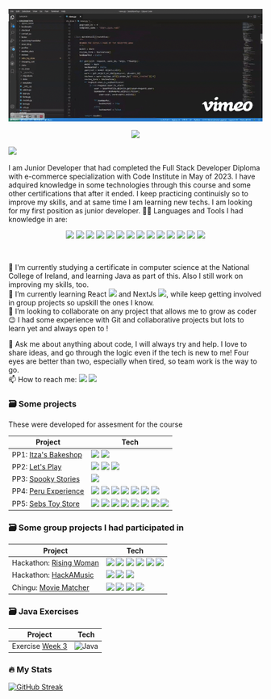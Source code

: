 [<p align="center" width="100%"><img src="sts-high.gif" width="600"/></p>](sts-high.gif)
[<p align="center" width="100%"><img src="https://img.shields.io/badge/%F0%9F%91%A9_Nathalie_Ivette_Mc_Dermott-purple?style=flat-square" width="400"/></p>](https://img.shields.io/badge/%F0%9F%91%A9_Nathalie_Ivette_Mc_Dermott-purple?style=flat-square)   [<img src="https://img.shields.io/badge/Hi_there!_%F0%9F%91%8B-green?style=social" width="100"/>](https://img.shields.io/badge/Hi_there!_%F0%9F%91%8B-green?style=social) 

I am Junior Developer that had completed the Full Stack Developer Diploma with e-commerce specialization with Code Institute in May of 2023. I have adquired knowledge in some technologies through this course and some other certifications that after it ended. I keep practicing continuisly so to improve my skills, and at same time I am learning new techs.  I am looking for my first position as junior developer. 
🔨🔧  Languages and Tools I had knowledge in are:
<div align="center" width="100%">

[<img src="https://user-images.githubusercontent.com/25181517/192158954-f88b5814-d510-4564-b285-dff7d6400dad.png" width="30"/>](https://user-images.githubusercontent.com/25181517/192158954-f88b5814-d510-4564-b285-dff7d6400dad.png)  [<img src="https://user-images.githubusercontent.com/25181517/183898674-75a4a1b1-f960-4ea9-abcb-637170a00a75.png" width="30"/>](https://user-images.githubusercontent.com/25181517/183898674-75a4a1b1-f960-4ea9-abcb-637170a00a75.png )        [<img src="https://user-images.githubusercontent.com/25181517/117447155-6a868a00-af3d-11eb-9cfe-245df15c9f3f.png" width="30"/>](https://user-images.githubusercontent.com/25181517/117447155-6a868a00-af3d-11eb-9cfe-245df15c9f3f.png)   [<img src="https://user-images.githubusercontent.com/25181517/183423507-c056a6f9-1ba8-4312-a350-19bcbc5a8697.png" width="30"/>](https://user-images.githubusercontent.com/25181517/183423507-c056a6f9-1ba8-4312-a350-19bcbc5a8697.png)     [<img src="https://user-images.githubusercontent.com/25181517/183423775-2276e25d-d43d-4e58-890b-edbc88e915f7.png" width="30"/>](https://user-images.githubusercontent.com/25181517/183423775-2276e25d-d43d-4e58-890b-edbc88e915f7.png)   [<img src="https://github.com/marwin1991/profile-technology-icons/assets/62091613/9bf5650b-e534-4eae-8a26-8379d076f3b4" width="30"/>](https://github.com/marwin1991/profile-technology-icons/assets/62091613/9bf5650b-e534-4eae-8a26-8379d076f3b4)   [<img src="https://user-images.githubusercontent.com/25181517/183898054-b3d693d4-dafb-4808-a509-bab54cf5de34.png" width="30"/>](https://user-images.githubusercontent.com/25181517/183898054-b3d693d4-dafb-4808-a509-bab54cf5de34.png)   [<img src="https://user-images.githubusercontent.com/25181517/117208740-bfb78400-adf5-11eb-97bb-09072b6bedfc.png" width="30"/>](https://user-images.githubusercontent.com/25181517/117208740-bfb78400-adf5-11eb-97bb-09072b6bedfc.png )  [<img src="https://user-images.githubusercontent.com/25181517/189716855-2c69ca7a-5149-4647-936d-780610911353.png" width="35"/>](https://user-images.githubusercontent.com/25181517/189716855-2c69ca7a-5149-4647-936d-780610911353.png)  [<img src="https://img.shields.io/badge/stripe-blue" width="50"/>](https://img.shields.io/badge/stripe-blue )   [<img src="https://img.shields.io/badge/cloudinary-skyblue" width="80"/>](https://img.shields.io/badge/cloudinary-skyblue) [<img src="https://user-images.githubusercontent.com/25181517/183896132-54262f2e-6d98-41e3-8888-e40ab5a17326.png" width="40"/>](https://user-images.githubusercontent.com/25181517/183896132-54262f2e-6d98-41e3-8888-e40ab5a17326.png)  [<img src="https://user-images.githubusercontent.com/25181517/192108372-f71d70ac-7ae6-4c0d-8395-51d8870c2ef0.png" width="40"/>](https://user-images.githubusercontent.com/25181517/192108372-f71d70ac-7ae6-4c0d-8395-51d8870c2ef0.png)    [<img src="https://user-images.githubusercontent.com/25181517/192108374-8da61ba1-99ec-41d7-80b8-fb2f7c0a4948.png" width="40"/>](https://user-images.githubusercontent.com/25181517/192108374-8da61ba1-99ec-41d7-80b8-fb2f7c0a4948.png)   </div>
<br>


🔭 I'm currently studying a certificate in computer science at the National College of Ireland, and learning Java as part of this. Also I still work on improving my skills, too.<br>
🌱 I’m currently learning React [<img src="https://user-images.githubusercontent.com/25181517/183897015-94a058a6-b86e-4e42-a37f-bf92061753e5.png" width="20"/>](https://user-images.githubusercontent.com/25181517/183897015-94a058a6-b86e-4e42-a37f-bf92061753e5.png) and NextJs [<img src="https://github.com/marwin1991/profile-technology-icons/assets/136815194/5f8c622c-c217-4649-b0a9-7e0ee24bd704
" width="20"/>](https://github.com/marwin1991/profile-technology-icons/assets/136815194/5f8c622c-c217-4649-b0a9-7e0ee24bd704), while keep getting involved in group projects so upskill the ones I know. <br>
👯 I’m looking to collaborate on any project that allows me to grow as coder 😉 I had some experience with Git and collaborative projects but lots to learn yet and always open to ! <br>
<!-- - 🤔 I’m looking for help with Django -->
💬 Ask me about anything about code, I will always try and help. I love to share ideas, and go through the logic even if the tech is new to me! Four eyes are better than two, especially when tired, so team work is the way to go. <br>
📫 How to reach me:   [<img src="https://img.shields.io/badge/LinkedIn-blue" width="60"/>](https://user-images.githubusercontent.com/25181517/183897015-94a058a6-b86e-4e42-a37f-bf92061753e5.png)  [<img src="https://img.shields.io/badge/Portfolio-blue" width="60"/>](https://ivettemcdermott.github.io/BasicPortfolio/index.html) <br>
<!-- - ⚡ Fun fact: -->

### 🗃️ Some projects 

These were developed for assesment for the course

| Project                                                                             | Tech                                                                                                                                                                                                                                                                                                                                                                                                                                                                                                                                                                                                                                                                                                                                                                                                                                                                                                                                                                                                                                                                                                                                                                                                                                                                                                                                                                                                                                                                                                                                                                                                                                                                                                 |
| ----------------------------------------------------------------------------------- | ---------------------------------------------------------------------------------------------------------------------------------------------------------------------------------------------------------------------------------------------------------------------------------------------------------------------------------------------------------------------------------------------------------------------------------------------------------------------------------------------------------------------------------------------------------------------------------------------------------------------------------------------------------------------------------------------------------------------------------------------------------------------------------------------------------------------------------------------------------------------------------------------------------------------------------------------------------------------------------------------------------------------------------------------------------------------------------------------------------------------------------------------------------------------------------------------------------------------------------------------------------------------------------------------------------------------------------------------------------------------------------------------------------------------------------------------------------------------------------------------------------------------------------------------------------------------------------------------------------------------------------------------------------------------------------------------------- |
| PP1: [Itza's Bakeshop](https://github.com/IvetteMcDermott/PP1)                      | [<img src="https://user-images.githubusercontent.com/25181517/192158954-f88b5814-d510-4564-b285-dff7d6400dad.png" width="30"/>](https://user-images.githubusercontent.com/25181517/192158954-f88b5814-d510-4564-b285-dff7d6400dad.png)  [<img src="https://user-images.githubusercontent.com/25181517/183898674-75a4a1b1-f960-4ea9-abcb-637170a00a75.png" width="30"/>](https://user-images.githubusercontent.com/25181517/183898674-75a4a1b1-f960-4ea9-abcb-637170a00a75.png )                                                                                                                                                                                                                                                                                                                                                                                                                                                                                                                                                                                                                                                                                                                                                                                                                                                                                                                                                                                                                                                                                                                                                                                                                      |
| PP2: [Let's Play](https://github.com/IvetteMcDermott/PP2-Js)                        | [<img src="https://user-images.githubusercontent.com/25181517/192158954-f88b5814-d510-4564-b285-dff7d6400dad.png" width="30"/>](https://user-images.githubusercontent.com/25181517/192158954-f88b5814-d510-4564-b285-dff7d6400dad.png)  [<img src="https://user-images.githubusercontent.com/25181517/183898674-75a4a1b1-f960-4ea9-abcb-637170a00a75.png" width="30"/>](https://user-images.githubusercontent.com/25181517/183898674-75a4a1b1-f960-4ea9-abcb-637170a00a75.png )        [<img src="https://user-images.githubusercontent.com/25181517/117447155-6a868a00-af3d-11eb-9cfe-245df15c9f3f.png" width="30"/>](https://user-images.githubusercontent.com/25181517/117447155-6a868a00-af3d-11eb-9cfe-245df15c9f3f.png)                                                                                                                                                                                                                                                                                                                                                                                                                                                                                                                                                                                                                                                                                                                                                                                                                                                                                                                                                                        |
| PP3: [Spooky Stories](https://github.com/IvetteMcDermott/PP3-Python)                | [<img src="https://user-images.githubusercontent.com/25181517/183423507-c056a6f9-1ba8-4312-a350-19bcbc5a8697.png" width="30"/>](https://user-images.githubusercontent.com/25181517/183423507-c056a6f9-1ba8-4312-a350-19bcbc5a8697.png)                                                                                                                                                                                                                                                                                                                                                                                                                                                                                                                                                                                                                                                                                                                                                                                                                                                                                                                                                                                                                                                                                                                                                                                                                                                                                                                                                                                                                                                               |
| PP4: [Peru Experience](https://github.com/IvetteMcDermott/PP4Django-PeruExperience) | [<img src="https://user-images.githubusercontent.com/25181517/192158954-f88b5814-d510-4564-b285-dff7d6400dad.png" width="30"/>](https://user-images.githubusercontent.com/25181517/192158954-f88b5814-d510-4564-b285-dff7d6400dad.png)  [<img src="https://user-images.githubusercontent.com/25181517/183898674-75a4a1b1-f960-4ea9-abcb-637170a00a75.png" width="30"/>](https://user-images.githubusercontent.com/25181517/183898674-75a4a1b1-f960-4ea9-abcb-637170a00a75.png )        [<img src="https://user-images.githubusercontent.com/25181517/117447155-6a868a00-af3d-11eb-9cfe-245df15c9f3f.png" width="30"/>](https://user-images.githubusercontent.com/25181517/117447155-6a868a00-af3d-11eb-9cfe-245df15c9f3f.png)   [<img src="https://user-images.githubusercontent.com/25181517/183423507-c056a6f9-1ba8-4312-a350-19bcbc5a8697.png" width="30"/>](https://user-images.githubusercontent.com/25181517/183423507-c056a6f9-1ba8-4312-a350-19bcbc5a8697.png)     [<img src="https://user-images.githubusercontent.com/25181517/183898054-b3d693d4-dafb-4808-a509-bab54cf5de34.png" width="30"/>](https://user-images.githubusercontent.com/25181517/183898054-b3d693d4-dafb-4808-a509-bab54cf5de34.png)   [<img src="https://user-images.githubusercontent.com/25181517/117208740-bfb78400-adf5-11eb-97bb-09072b6bedfc.png" width="30"/>](https://user-images.githubusercontent.com/25181517/117208740-bfb78400-adf5-11eb-97bb-09072b6bedfc.png )     [<img src="https://img.shields.io/badge/cloudinary-blue" width="80"/>](https://img.shields.io/badge/cloudinary-blue)                                                                                                                 |
| PP5: [Sebs Toy Store](https://github.com/IvetteMcDermott/SebsStoreToys)             | [<img src="https://user-images.githubusercontent.com/25181517/192158954-f88b5814-d510-4564-b285-dff7d6400dad.png" width="30"/>](https://user-images.githubusercontent.com/25181517/192158954-f88b5814-d510-4564-b285-dff7d6400dad.png)  [<img src="https://user-images.githubusercontent.com/25181517/183898674-75a4a1b1-f960-4ea9-abcb-637170a00a75.png" width="30"/>](https://user-images.githubusercontent.com/25181517/183898674-75a4a1b1-f960-4ea9-abcb-637170a00a75.png )        [<img src="https://user-images.githubusercontent.com/25181517/117447155-6a868a00-af3d-11eb-9cfe-245df15c9f3f.png" width="30"/>](https://user-images.githubusercontent.com/25181517/117447155-6a868a00-af3d-11eb-9cfe-245df15c9f3f.png)   [<img src="https://user-images.githubusercontent.com/25181517/183423507-c056a6f9-1ba8-4312-a350-19bcbc5a8697.png" width="30"/>](https://user-images.githubusercontent.com/25181517/183423507-c056a6f9-1ba8-4312-a350-19bcbc5a8697.png)     [<img src="https://user-images.githubusercontent.com/25181517/183898054-b3d693d4-dafb-4808-a509-bab54cf5de34.png" width="30"/>](https://user-images.githubusercontent.com/25181517/183898054-b3d693d4-dafb-4808-a509-bab54cf5de34.png)     [<img src="https://user-images.githubusercontent.com/25181517/117208740-bfb78400-adf5-11eb-97bb-09072b6bedfc.png" width="30"/>](https://user-images.githubusercontent.com/25181517/117208740-bfb78400-adf5-11eb-97bb-09072b6bedfc.png )   [<img src="https://img.shields.io/badge/stripe-blue" width="50"/>](https://img.shields.io/badge/stripe-blue )   [<img src="https://img.shields.io/badge/cloudinary-blue" width="80"/>](https://img.shields.io/badge/cloudinary-blue) |


### 🗃️ Some group projects I had participated in

| Project                                                                      | Tech                                                                                                                                                                                                                                                                                                                                                                                                                                                                                                                                                                                                                                                                                                                                                                                                                                                                                                                                                                                                                                                                                                                                                                                                                                                                                                                                                                                                                                                        |
| ---------------------------------------------------------------------------- | ----------------------------------------------------------------------------------------------------------------------------------------------------------------------------------------------------------------------------------------------------------------------------------------------------------------------------------------------------------------------------------------------------------------------------------------------------------------------------------------------------------------------------------------------------------------------------------------------------------------------------------------------------------------------------------------------------------------------------------------------------------------------------------------------------------------------------------------------------------------------------------------------------------------------------------------------------------------------------------------------------------------------------------------------------------------------------------------------------------------------------------------------------------------------------------------------------------------------------------------------------------------------------------------------------------------------------------------------------------------------------------------------------------------------------------------------------------- |
| Hackathon: [Rising Woman](https://github.com/IvetteMcDermott/rising-women)   | [<img src="https://user-images.githubusercontent.com/25181517/192158954-f88b5814-d510-4564-b285-dff7d6400dad.png" width="30"/>](https://user-images.githubusercontent.com/25181517/192158954-f88b5814-d510-4564-b285-dff7d6400dad.png)  [<img src="https://user-images.githubusercontent.com/25181517/183898674-75a4a1b1-f960-4ea9-abcb-637170a00a75.png" width="30"/>](https://user-images.githubusercontent.com/25181517/183898674-75a4a1b1-f960-4ea9-abcb-637170a00a75.png )        [<img src="https://user-images.githubusercontent.com/25181517/117447155-6a868a00-af3d-11eb-9cfe-245df15c9f3f.png" width="30"/>](https://user-images.githubusercontent.com/25181517/117447155-6a868a00-af3d-11eb-9cfe-245df15c9f3f.png)   [<img src="https://user-images.githubusercontent.com/25181517/183423507-c056a6f9-1ba8-4312-a350-19bcbc5a8697.png" width="30"/>](https://user-images.githubusercontent.com/25181517/183423507-c056a6f9-1ba8-4312-a350-19bcbc5a8697.png)     [<img src="https://user-images.githubusercontent.com/25181517/183898054-b3d693d4-dafb-4808-a509-bab54cf5de34.png" width="30"/>](https://user-images.githubusercontent.com/25181517/183898054-b3d693d4-dafb-4808-a509-bab54cf5de34.png)   [<img src="https://user-images.githubusercontent.com/25181517/117208740-bfb78400-adf5-11eb-97bb-09072b6bedfc.png" width="30"/>](https://user-images.githubusercontent.com/25181517/117208740-bfb78400-adf5-11eb-97bb-09072b6bedfc.png ) |
| Hackathon: [HackAMusic](https://github.com/IvetteMcDermott/HackAMusic)       | [<img src="https://user-images.githubusercontent.com/25181517/192158954-f88b5814-d510-4564-b285-dff7d6400dad.png" width="30"/>](https://user-images.githubusercontent.com/25181517/192158954-f88b5814-d510-4564-b285-dff7d6400dad.png)  [<img src="https://user-images.githubusercontent.com/25181517/183898674-75a4a1b1-f960-4ea9-abcb-637170a00a75.png" width="30"/>](https://user-images.githubusercontent.com/25181517/183898674-75a4a1b1-f960-4ea9-abcb-637170a00a75.png )        [<img src="https://user-images.githubusercontent.com/25181517/117447155-6a868a00-af3d-11eb-9cfe-245df15c9f3f.png" width="30"/>](https://user-images.githubusercontent.com/25181517/117447155-6a868a00-af3d-11eb-9cfe-245df15c9f3f.png)                                                                                                                                                                                                                                                                                                                                                                                                                                                                                                                                                                                                                                                                                                                               |
| Chingu: [Movie Matcher](https://github.com/chingu-voyages/v45-tier3-team-41) | [<img src="https://user-images.githubusercontent.com/25181517/183897015-94a058a6-b86e-4e42-a37f-bf92061753e5.png" width="20"/>](https://user-images.githubusercontent.com/25181517/183897015-94a058a6-b86e-4e42-a37f-bf92061753e5.png)   [<img src="https://github.com/marwin1991/profile-technology-icons/assets/136815194/5f8c622c-c217-4649-b0a9-7e0ee24bd704" width="20"/>](https://github.com/marwin1991/profile-technology-icons/assets/136815194/5f8c622c-c217-4649-b0a9-7e0ee24bd704)            [<img src="https://user-images.githubusercontent.com/25181517/202896760-337261ed-ee92-4979-84c4-d4b829c7355d.png" width="20"/>](https://user-images.githubusercontent.com/25181517/202896760-337261ed-ee92-4979-84c4-d4b829c7355d.png)   [<img src="https://user-images.githubusercontent.com/25181517/182884177-d48a8579-2cd0-447a-b9a6-ffc7cb02560e.png" width="20"/>](https://user-images.githubusercontent.com/25181517/182884177-d48a8579-2cd0-447a-b9a6-ffc7cb02560e.png )                                                                                                                                                                                                                                                                                                                                                                                                                                                                   |

### 🗃️ Java Exercises

| Project                                                                      | Tech                                                                                                                                                                                                                                                                                                                                                                                                                                                                                                                                                                                                                                                                                                                                                                                                                                                                                                                                                                                                                                                                                                                                                                                                                                                                                                                                                                                                                                                        |
| ---------------------------------------------------------------------------- | ----------------------------------------------------------------------------------------------------------------------------------------------------------------------------------------------------------------------------------------------------------------------------------------------------------------------------------------------------------------------------------------------------------------------------------------------------------------------------------------------------------------------------------------------------------------------------------------------------------------------------------------------------------------------------------------------------------------------------------------------------------------------------------------------------------------------------------------------------------------------------------------------------------------------------------------------------------------------------------------------------------------------------------------------------------------------------------------------------------------------------------------------------------------------------------------------------------------------------------------------------------------------------------------------------------------------------------------------------------------------------------------------------------------------------------------------------------- |
| Exercise [Week 3](https://github.com/IvetteMcDermott/Java-week3)  | <img width="50" src="https://user-images.githubusercontent.com/25181517/117201156-9a724800-adec-11eb-9a9d-3cd0f67da4bc.png" alt="Java" title="Java"/>
                                                                                                                                                                                                                                                                      



### 🔥 My Stats

[![GitHub Streak](https://streak-stats.demolab.com?user=IvetteMcDermott&theme=dark)](https://git.io/streak-stats)
